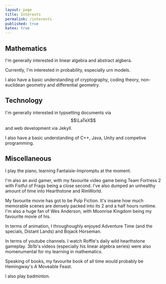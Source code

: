 ```yaml
---
layout: page
title: Interests
permalink: /interests
published: true
katex: true
---
```


## Mathematics

I'm generally interested in linear algebra and abstract algbera. 

Currently, I'm interested in probability, especially urn models.

I also have a basic understanding of cryptography, coding theory, non-euclidean geometry and differential geometry.

## Technology

I'm generally interested in typsetting documents via $$\LaTeX$$ and web development via Jekyll.

I also have a basic understanding of C++, Java, Unity and competive programming.

## Miscellaneous

I play the piano, learning Fantaisie-Impromptu at the moment.

I'm also an avid gamer, with my favourite video game being Team Fortress 2 with Fistful of Frags being a close second. I've also dumped an unhealthy amount of time into Hearthstone and RimWorld.

My favourite movie has got to be Pulp Fiction. It's insane how much memorable scenes are densely packed into its 2 and a half hours runtime. I'm also a huge fan of Wes Anderson, with Moonrise Kingdom being my favourite movie of his. 

In terms of animation, I throughoughly enjoyed Adventure Time (and the specials, Distant Lands) and Bojack Horseman. 

In terms of youtube channels. I watch Roffle's daily wild hearthstone gameplay. 3b1b's videos (especially his linear algebra series) were also momenumental for my learning in mathematics.

Speaking of books, my favourite book of all time would probably be Hemingway's A Moveable Feast. 

I also play badminton.

